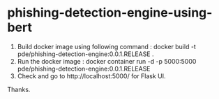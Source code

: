 # phishing-detection-engine-using-bert

1. Build docker image using following command : docker build -t pde/phishing-detection-engine:0.0.1.RELEASE .
2. Run the docker image : docker container run -d -p 5000:5000 pde/phishing-detection-engine:0.0.1.RELEASE
3. Check and go to http://localhost:5000/ for Flask UI.

Thanks.

